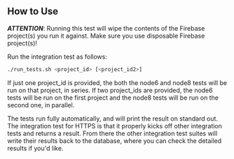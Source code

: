 ## How to Use

**_ATTENTION_**: Running this test will wipe the contents of the Firebase project(s) you run it against. Make sure you use disposable Firebase project(s)!

Run the integration test as follows:

```bash
./run_tests.sh <project_id> [<project_id2>]
```

If just one project_id is provided, the both the node6 and node8 tests will be run on that project, in series. If two project_ids are provided, the node6 tests will be run on the first project and the node8 tests will be run on the second one, in parallel.

The tests run fully automatically, and will print the result on standard out. The integration test for HTTPS is that it properly kicks off other integration tests and returns a result. From there the other integration test suites will write their results back to the database, where you can check the detailed results if you'd like.
